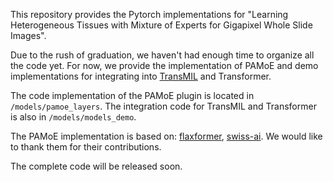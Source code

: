This repository provides the Pytorch implementations for 
"Learning Heterogeneous Tissues with Mixture of Experts for Gigapixel Whole Slide Images".

Due to the rush of graduation, we haven't had enough time to organize all the code yet. 
For now, we provide the implementation of PAMoE and demo implementations for integrating into [TransMIL](https://github.com/szc19990412/TransMIL) and Transformer.

The code implementation of the PAMoE plugin is located in `/models/pamoe_layers`.
The integration code for TransMIL and Transformer is also in `/models/models_demo`.

The PAMoE implementation is based on: [flaxformer](https://github.com/google/flaxformer/blob/main/flaxformer/architectures/moe/routing.py#L647-L717),
[swiss-ai](https://github.com/swiss-ai/MoE).
We would like to thank them for their contributions.

The complete code will be released soon.